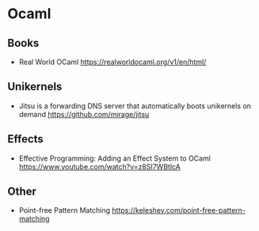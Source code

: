 # Ocaml

## Books

* Real World OCaml
  https://realworldocaml.org/v1/en/html/

## Unikernels

* Jitsu is a forwarding DNS server that automatically boots unikernels on demand
  https://github.com/mirage/jitsu

## Effects

* Effective Programming: Adding an Effect System to OCaml
  https://www.youtube.com/watch?v=z8SI7WBtlcA

## Other

* Point-free Pattern Matching
  https://keleshev.com/point-free-pattern-matching
